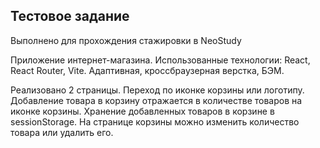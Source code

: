 ## Тестовое задание 
Выполнено для прохождения стажировки в NeoStudy

Приложение интернет-магазина. Использованные технологии: React, React Router, Vite. Адаптивная, кроссбраузерная верстка, БЭМ.

Реализовано 2 страницы. Переход по иконке корзины или логотипу. Добавление товара в корзину отражается в количестве товаров на иконке корзины. Хранение добавленных товаров в корзине в sessionStorage.
На странице корзины можно изменить количество товара или удалить его.

